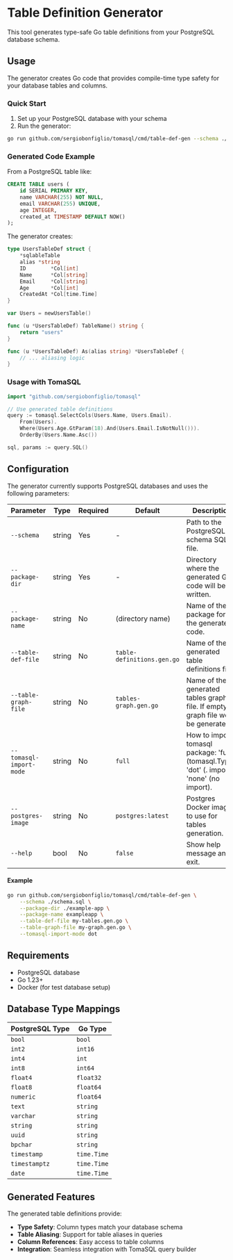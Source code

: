 # Table Definition Generator

This tool generates type-safe Go table definitions from your PostgreSQL database schema.

## Usage

The generator creates Go code that provides compile-time type safety for your database tables and columns.

### Quick Start

1. Set up your PostgreSQL database with your schema
2. Run the generator:

```bash
go run github.com/sergiobonfiglio/tomasql/cmd/table-def-gen --schema ./path/to/your/schema.sql --package-dir ./path/to/your/package --package-name yourpkg
```

### Generated Code Example

From a PostgreSQL table like:

```sql
CREATE TABLE users (
    id SERIAL PRIMARY KEY,
    name VARCHAR(255) NOT NULL,
    email VARCHAR(255) UNIQUE,
    age INTEGER,
    created_at TIMESTAMP DEFAULT NOW()
);
```

The generator creates:

```go
type UsersTableDef struct {
    *sqlableTable
    alias *string
    ID        *Col[int]
    Name      *Col[string]
    Email     *Col[string]
    Age       *Col[int]
    CreatedAt *Col[time.Time]
}

var Users = newUsersTable()

func (u *UsersTableDef) TableName() string {
    return "users"
}

func (u *UsersTableDef) As(alias string) *UsersTableDef {
    // ... aliasing logic
}
```

### Usage with TomaSQL

```go
import "github.com/sergiobonfiglio/tomasql"

// Use generated table definitions
query := tomasql.SelectCols(Users.Name, Users.Email).
    From(Users).
    Where(Users.Age.GtParam(18).And(Users.Email.IsNotNull())).
    OrderBy(Users.Name.Asc())

sql, params := query.SQL()
```

## Configuration

The generator currently supports PostgreSQL databases and uses the following parameters:

| Parameter            | Type   | Required | Default                    | Description                                                                           |
| -------------------- | ------ | -------- | -------------------------- | ------------------------------------------------------------------------------------- |
| `--schema`           | string | Yes      | -                          | Path to the PostgreSQL schema SQL file.                                               |
| `--package-dir`      | string | Yes      | -                          | Directory where the generated Go code will be written.                                |
| `--package-name`     | string | No       | (directory name)           | Name of the Go package for the generated code.                                        |
| `--table-def-file`   | string | No       | `table-definitions.gen.go` | Name of the generated table definitions file.                                         |
| `--table-graph-file` | string | No       | `tables-graph.gen.go`      | Name of the generated tables graph file. If empty, graph file won't be generated.     |
| `--tomasql-import-mode` | string | No       | `full`                     | How to import tomasql package: 'full' (tomasql.Type), 'dot' (. import), 'none' (no import). |
| `--postgres-image`   | string | No       | `postgres:latest`          | Postgres Docker image to use for tables generation.                                   |
| `--help`             | bool   | No       | `false`                    | Show help message and exit.                                                           |

#### Example

```bash
go run github.com/sergiobonfiglio/tomasql/cmd/table-def-gen \
    --schema ./schema.sql \
    --package-dir ./example-app \
    --package-name exampleapp \
    --table-def-file my-tables.gen.go \
    --table-graph-file my-graph.gen.go \
    --tomasql-import-mode dot
```

## Requirements

- PostgreSQL database
- Go 1.23+
- Docker (for test database setup)

## Database Type Mappings

| PostgreSQL Type | Go Type     |
| --------------- | ----------- |
| `bool`          | `bool`      |
| `int2`          | `int16`     |
| `int4`          | `int`       |
| `int8`          | `int64`     |
| `float4`        | `float32`   |
| `float8`        | `float64`   |
| `numeric`       | `float64`   |
| `text`          | `string`    |
| `varchar`       | `string`    |
| `string`        | `string`    |
| `uuid`          | `string`    |
| `bpchar`        | `string`    |
| `timestamp`     | `time.Time` |
| `timestamptz`   | `time.Time` |
| `date`          | `time.Time` |

## Generated Features

The generated table definitions provide:

- **Type Safety**: Column types match your database schema
- **Table Aliasing**: Support for table aliases in queries
- **Column References**: Easy access to table columns
- **Integration**: Seamless integration with TomaSQL query builder
